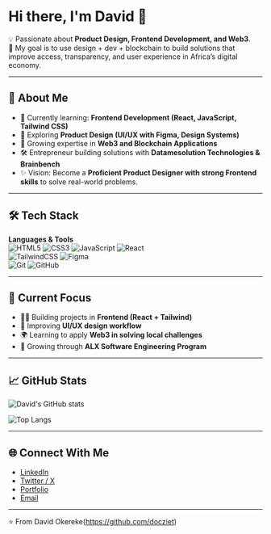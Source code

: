 # Hi there, I'm David 👋

💡 Passionate about **Product Design, Frontend Development, and Web3**.  
🎯 My goal is to use design + dev + blockchain to build solutions that improve access, transparency, and user experience in Africa’s digital economy.  

---

## 🚀 About Me
- 🌱 Currently learning: **Frontend Development (React, JavaScript, Tailwind CSS)**  
- 🎨 Exploring **Product Design (UI/UX with Figma, Design Systems)**  
- 🔗 Growing expertise in **Web3 and Blockchain Applications**  
- 🛠️ Entrepreneur building solutions with **Datamesolution Technologies & Brainbench**  
- ✨ Vision: Become a **Proficient Product Designer with strong Frontend skills** to solve real-world problems.  

---

## 🛠️ Tech Stack
**Languages & Tools**  
![HTML5](https://img.shields.io/badge/HTML5-E34F26?style=flat&logo=html5&logoColor=white) 
![CSS3](https://img.shields.io/badge/CSS3-1572B6?style=flat&logo=css3&logoColor=white) 
![JavaScript](https://img.shields.io/badge/JavaScript-323330?style=flat&logo=javascript&logoColor=F7DF1E) 
![React](https://img.shields.io/badge/React-20232A?style=flat&logo=react&logoColor=61DAFB)  
![TailwindCSS](https://img.shields.io/badge/Tailwind_CSS-38B2AC?style=flat&logo=tailwind-css&logoColor=white) 
![Figma](https://img.shields.io/badge/Figma-F24E1E?style=flat&logo=figma&logoColor=white)  
![Git](https://img.shields.io/badge/Git-F05032?style=flat&logo=git&logoColor=white) 
![GitHub](https://img.shields.io/badge/GitHub-181717?style=flat&logo=github&logoColor=white)

---

## 📌 Current Focus
- 🧑‍💻 Building projects in **Frontend (React + Tailwind)**  
- 🎨 Improving **UI/UX design workflow**  
- 🌍 Learning to apply **Web3 in solving local challenges**  
- 📖 Growing through **ALX Software Engineering Program**  

---

## 📈 GitHub Stats
![David's GitHub stats](https://github-readme-stats.vercel.app/api?username=docziet&show_icons=true&theme=tokyonight)  

![Top Langs](https://github-readme-stats.vercel.app/api/top-langs/?username=docziet&layout=compact&theme=tokyonight)  

---

## 🌐 Connect With Me
- [LinkedIn](https://www.linkedin.com/in/davidokereke)  
- [Twitter / X](https://twitter.com/okerekedavicC)  
- [Portfolio](https://docziet.github.io/Personalsite/)  
- [Email](mailto:docziet@gmail.com)  

---

⭐️ From David Okereke(https://github.com/docziet)  
